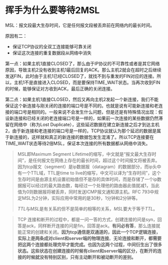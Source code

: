 # 挥手为什么要等待2MSL

MSL：报文段最大生存时间，它是任何报文段被丢弃前在网络内的最长时间。

原因有二：

- 保证TCP协议的全双工连接能够可靠关闭
- 保证这次连接的重复数据段从网络中消失

第一点：如果主机1直接CLOSED了，那么由于IP协议的不可靠性或者是其它网络原因，导致主机2没有收到主机1最后回复的ACK。那么主机2就会在超时之后继续发送FIN，此时由于主机1已经CLOSED了，就找不到与重发的FIN对应的连接。所以，主机1不是直接进入CLOSED，而是要保持TIME_WAIT状态。当再次收到FIN的时候，能够保证对方收到ACK，最后正确的关闭连接。

第二点：如果主机1直接CLOSED，然后又再向主机2发起一个新连接，我们不能保证这个新连接与刚关闭的连接的端口号是不同的。也就是说有可能新连接和老连接的端口号是相同的。一般来说不会发生什么问题，但是还是有特殊情况出现：假设新连接和已经关闭的老连接端口号是一样的，如果前一次连接的某些数据仍然滞留在网络中（称为Lost Duplicate），这些延迟数据在建立新连接之后才到达主机2，由于新连接和老连接的端口号是一样的，TCP协议就认为那个延迟的数据是属于新连接的，这样就和真正的新连接的数据包发生混淆了。所以TCP连接要在TIME_WAIT状态等待2倍MSL，保证本次连接的所有数据都从网络中消失。

> MSL即Maximum Segment Lifetime的缩写，中文就是“报文最大生存时间”，是任何报文在网络上存在的最长时间，超过这个时间报文将被丢弃。因为tcp报文（segment）是ip数据报（datagram）的数据部分，而ip头中有一个TTL域，TTL是time to live的缩写，中文可以译为“生存时间”，这个生存时间是由源主机设置初始值但不是存的具体时间，而是存储了一个ip数据报可以经过的最大路由数，每经过一个处理他的路由器此值就减1，当此值为0则数据报将被丢弃，同时发送ICMP报文通知源主机。RFC 793中规定MSL为2分钟，实际应用中常用的是30秒，1分钟和2分钟等。
>
>  *TTL*与*MSL*是有关系的但不是简单的相等的关系，*MSL*要大于等于*TTL*。

>  TCP 连接和断开的过程中，都是一问一答的方式，创建连接的问是syn，回答是ack，同样断开连接的问是fin，回答是ack。**有问必有答**，那么连接就能正常的创建和关闭。**因为tcp通信是双通道的，因此一个TCP逻辑连接，实际上是两条成对client和server端的物理连接**。**无论连接和断开，都需要把这两个连接都处理完毕才能完成。也因为这两个过程，中间衍生出了很多状态。这些状态在创建连接的时候有client和server端的区分，在断开的连接的时候就没有特别区别，只有主动断开和被动断开的差别。**